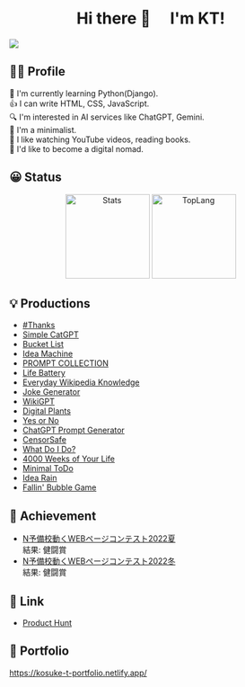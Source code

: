 <h1 align="center">
Hi there 👋　 I'm KT!
</h1>

![](https://komarev.com/ghpvc/?username=KosukeT-dev&color=blue)

## 👦🏻 Profile

🌱 I'm currently learning Python(Django). <br>
👍 I can write HTML, CSS, JavaScript. <br>
🔍 I'm interested in AI services like ChatGPT, Gemini. <br>
👜 I'm a minimalist.<br>
🎥 I like watching YouTube videos, reading books.<br>
🧳 I'd like to become a digital nomad.

## 😀 Status
<p align="center" >
  <img alt="Stats" height="150px" src="https://github-readme-stats.vercel.app/api?username=KosukeT-dev"/>  
  <img alt="TopLang" height="150px" src="https://github-readme-stats.vercel.app/api/top-langs/?username=KosukeT-dev&layout=compact"/>
</p>

## 💡 Productions
* [#Thanks](https://www.producthunt.com/posts/thanks-3)
* [Simple CatGPT](https://www.producthunt.com/posts/simple-catgpt)
* [Bucket List](https://www.producthunt.com/posts/bucket-list)
* [Idea Machine](https://www.producthunt.com/posts/idea-machine)
* [PROMPT COLLECTION](https://www.producthunt.com/posts/prompt-collection)
* [Life Battery](https://www.producthunt.com/posts/life-battery)
* [Everyday Wikipedia Knowledge](https://www.producthunt.com/posts/everyday-wikipedia-knowledge)
* [Joke Generator](https://www.producthunt.com/posts/joke-generator)
* [WikiGPT](https://www.producthunt.com/posts/wikigpt)
* [Digital Plants](https://www.producthunt.com/posts/digital-plants)
* [Yes or No](https://www.producthunt.com/posts/yes-or-no-3) 
* [ChatGPT Prompt Generator](https://www.producthunt.com/posts/chatgpt-prompt-generator-2)
* [CensorSafe](https://www.producthunt.com/posts/censorsafe)
* [What Do I Do?](https://www.producthunt.com/posts/what-do-i-do)
* [4000 Weeks of Your Life](https://www.producthunt.com/posts/4000-weeks-of-your-life)
* [Minimal ToDo](https://www.producthunt.com/posts/minimal-todo)
* [Idea Rain](https://www.producthunt.com/posts/idea-rain)
* [Fallin' Bubble Game](https://www.producthunt.com/posts/fallin-bubble-game)

## 👣 Achievement
* [N予備校動くWEBページコンテスト2022夏](https://nyobi-contest2022.web.app/)<br>
 結果: 健闘賞<br>
* [N予備校動くWEBページコンテスト2022冬](https://n-contest.web.app/2022/winter/result/index.html)<br>
 結果: 健闘賞

## 🔗 Link
* [Product Hunt](https://www.producthunt.com/@kt_dev)

## 📁 Portfolio
https://kosuke-t-portfolio.netlify.app/
